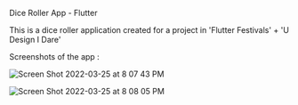 Dice Roller App - Flutter

This is a dice roller application created for a project in 'Flutter Festivals' + 'U Design I Dare'

Screenshots of the app :

![Screen Shot 2022-03-25 at 8 07 43 PM](https://user-images.githubusercontent.com/91545371/160143708-49c0efdd-59bb-43f8-8682-f89086084e60.png)





![Screen Shot 2022-03-25 at 8 08 05 PM](https://user-images.githubusercontent.com/91545371/160143759-74f1cc85-615d-4d0a-8a93-019da432d6aa.png)

